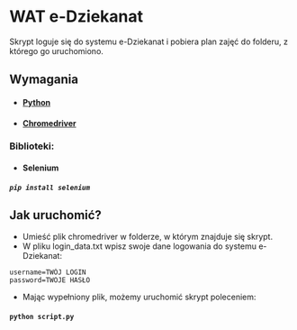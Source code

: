 # WAT e-Dziekanat
Skrypt loguje się do systemu e-Dziekanat i pobiera plan zajęć do folderu, z którego go uruchomiono.
## Wymagania
- #### [Python](https://www.python.org/downloads/)  
- #### [Chromedriver](https://sites.google.com/a/chromium.org/chromedriver/downloads)  
### Biblioteki:
- #### Selenium  
##### ``` pip install selenium ```

## Jak uruchomić?
- Umieść plik chromedriver w folderze, w którym znajduje się skrypt.
- W pliku login_data.txt wpisz swoje dane logowania do systemu e-Dziekanat:
```
username=TWÓJ LOGIN
password=TWOJE HASŁO
```

- Mając wypełniony plik, możemy uruchomić skrypt poleceniem:  
#### ``` python script.py ```
